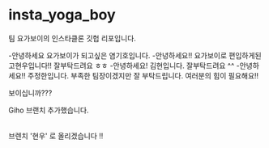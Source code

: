 # insta_yoga_boy
팀 요가보이의 인스타클론 깃헙 리포입니다.


-안녕하세요 요가보이가 되고싶은 염기호입니다. 
-안녕하세요!! 요가보이로 편입하게된 고현우입니다!! 잘부탁드려요 ㅎㅎ
-안녕하세요! 김현입니다. 잘부탁드려요 ^^
-안녕하세요!! 주정한입니다. 부족한 팀장이겠지만 잘 부탁드립니다. 여러분의 힘이 필요해요!!

보이십니까???

Giho 브랜치 추가했습니다.


<br>
브렌치 '현우' 로 올리겠습니다 !! 



